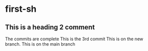 # first-sh 
## This is a heading 2 comment
The commits are complete 
This is the 3rd commit
This is on the new branch.
This is on the main branch
